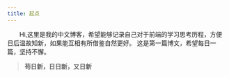 ```yaml
---
title: 起点
---
```


&emsp;&emsp;Hi,这里是我的中文博客，希望能够记录自己对于前端的学习思考历程，方便日后温故知新，如果能互相有所借鉴自然更好。
这是第一篇博文，希望每日一篇，坚持不懈。

>  **苟日新，日日新，又日新**
<!--more-->